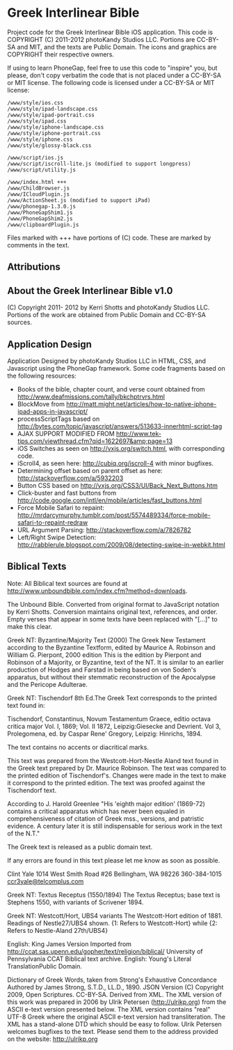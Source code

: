Greek Interlinear Bible
=======================

Project code for the Greek Interlinear Bible iOS application. This code is COPYRIGHT (C) 2011-2012 photoKandy Studios LLC. Portions are CC-BY-SA and MIT, and the texts are Public Domain. The icons and graphics are COPYRIGHT their respective owners.

If using to learn PhoneGap, feel free to use this code to "inspire" you, but please, don't copy verbatim the code that is not placed under a CC-BY-SA or MIT license. The following code is licensed under a CC-BY-SA or MIT license:

    /www/style/ios.css
    /www/style/ipad-landscape.css
    /www/style/ipad-portrait.css
    /www/style/ipad.css
    /www/style/iphone-landscape.css
    /www/style/iphone-portrait.css
    /www/style/iphone.css
    /www/style/glossy-black.css
    
    /www/script/ios.js
    /www/script/iscroll-lite.js (modified to support longpress)
    /www/script/utility.js
    
    /www/index.html +++
    /www/ChildBrowser.js
    /www/ICloudPlugin.js
    /www/ActionSheet.js (modified to support iPad)
    /www/phonegap-1.3.0.js
    /www/PhoneGapShim1.js
    /www/PhoneGapShim2.js
    /www/clipboardPlugin.js
    
Files marked with +++ have portions of (C) code. These are marked by comments in the text.

Attributions
------------

About the Greek Interlinear Bible v1.0
-----
(C) Copyright 2011- 2012 by Kerri Shotts and photoKandy Studios LLC. Portions of the work are obtained from Public Domain and CC-BY-SA sources.

Application Design
----
Application Designed by photoKandy Studios LLC in HTML, CSS, and Javascript using the PhoneGap framework. Some code fragments based on the following resources:

*   Books of the bible, chapter count, and verse count obtained from http://www.deafmissions.com/tally/bkchptrvrs.html
*    BlockMove from http://matt.might.net/articles/how-to-native-iphone-ipad-apps-in-javascript/
*    processScriptTags based on http://bytes.com/topic/javascript/answers/513633-innerhtml-script-tag
*    AJAX SUPPORT MODIFIED FROM http://www.tek-tips.com/viewthread.cfm?qid=1622697&amp;page=13
*    iOS Switches as seen on http://vxjs.org/switch.html, with corresponding code.
*    iScroll4, as seen here: http://cubiq.org/iscroll-4 with minor bugfixes.
*    Determining offset based on parent offset as here: http://stackoverflow.com/a/5932203
*    Button CSS based on http://vxjs.org/CSS3/UI/Back_Next_Buttons.htm
*    Click-buster and fast buttons from http://code.google.com/intl/en/mobile/articles/fast_buttons.html
*    Force Mobile Safari to repaint: http://mrdarcymurphy.tumblr.com/post/5574489334/force-mobile-safari-to-repaint-redraw
*    URL Argument Parsing: http://stackoverflow.com/a/7826782
*    Left/Right Swipe Detection: http://rabblerule.blogspot.com/2009/08/detecting-swipe-in-webkit.html




Biblical Texts
----

Note: All Biblical text sources are found at http://www.unboundbible.com/index.cfm?method=downloads.

   The Unbound Bible. Converted from original format to JavaScript notation by Kerri Shotts. Conversion maintains original text, references, and order. Empty verses that
   appear in some texts have been replaced with "[...]" to make this clear.
   
Greek NT: Byzantine/Majority Text (2000)
The Greek New Testament according to the Byzantine Textform, edited by Maurice A. Robinson and William G. Pierpont, 2000 edition
   This is the edition by Pierpont and Robinson of a Majority, or Byzantine, text of the NT. It is similar to an earlier production 
   of Hodges and Farstad in being based on von Soden's apparatus, but without their stemmatic reconstruction of the Apocalypse and 
   the Pericope Adulterae.

Greek NT: Tischendorf 8th Ed.The Greek Text corresponds to the printed text found in:

Tischendorf, Constantinus, Novum Testamentum Graece, editio octava critica major Vol. I, 1869; Vol. II 1872, Leipzig:Giesecke and Devrient. Vol 3, Prolegomena, ed. by Caspar Rene' Gregory, Leipzig: Hinrichs, 1894.

The text contains no accents or diacritical marks. 

This text was prepared from the Westcott-Hort-Nestle Aland text found in the Greek text prepared by Dr. Maurice Robinson. The text was compared to the printed edition of Tischendorf's. Changes were made in the text to make it correspond to the printed edition. The text was proofed against the Tischendorf text.

According to J. Harold Greenlee "His 'eighth major edition' (1869-72) contains a critical apparatus which has never been equaled in comprehensiveness of citation of Greek mss., versions, and patristic evidence. A century later it is still indispensable for serious work in the text of the N.T."

The Greek text is released as a public domain text.

If any errors are found in this text please let me know as soon as possible.

Clint Yale
1014 West Smith Road #26
Bellingham, WA 98226
360-384-1015
ccr3yale@telcomplus.com

Greek NT: Textus Receptus (1550/1894)
The Textus Receptus; base text is Stephens 1550, with variants of Scrivener 1894.

Greek NT: Westcott/Hort, UBS4 variants
The Westcott-Hort edition of 1881. Readings of Nestle27/UBS4 shown.
{1: Refers to Westcott-Hort} while {2: Refers to Nestle-Aland 27th/UBS4}

English: King James Version
Imported from http://ccat.sas.upenn.edu/gopher/text/religion/biblical/ University of Pennsylvania CCAT Biblical text archive.
English: Young's Literal TranslationPublic Domain.


Dictionary of Greek Words, taken from Strong's Exhaustive Concordance
Authored by James Strong, S.T.D., LL.D., 1890.
JSON Version (C) Copyright 2009, Open Scriptures. CC-BY-SA. Derived from XML.
The XML version of this work was prepared in 2006 by Ulrik Petersen
   (http://ulrikp.org) from the ASCII e-text version presented below.
   The XML version contains "real" UTF-8 Greek where the original ASCII
   e-text version had transliteration.  The XML has a stand-alone DTD
    which should be easy to follow.
   Ulrik Petersen welcomes bugfixes to the text.  Please send them to the
   address provided on the website: http://ulrikp.org


